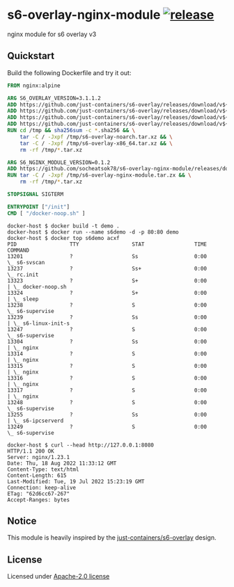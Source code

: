 # s6-overlay-nginx-module [![release](https://github.com/socheatsok78/s6-overlay-nginx-module/actions/workflows/release.yml/badge.svg)](https://github.com/socheatsok78/s6-overlay-nginx-module/actions/workflows/release.yml)
nginx module for s6 overlay v3



## Quickstart

Build the following Dockerfile and try it out:

```Dockerfile
FROM nginx:alpine

ARG S6_OVERLAY_VERSION=3.1.1.2
ADD https://github.com/just-containers/s6-overlay/releases/download/v${S6_OVERLAY_VERSION}/s6-overlay-noarch.tar.xz /tmp
ADD https://github.com/just-containers/s6-overlay/releases/download/v${S6_OVERLAY_VERSION}/s6-overlay-noarch.tar.xz.sha256 /tmp
ADD https://github.com/just-containers/s6-overlay/releases/download/v${S6_OVERLAY_VERSION}/s6-overlay-x86_64.tar.xz /tmp
ADD https://github.com/just-containers/s6-overlay/releases/download/v${S6_OVERLAY_VERSION}/s6-overlay-x86_64.tar.xz.sha256 /tmp
RUN cd /tmp && sha256sum -c *.sha256 && \
    tar -C / -Jxpf /tmp/s6-overlay-noarch.tar.xz && \
    tar -C / -Jxpf /tmp/s6-overlay-x86_64.tar.xz && \
    rm -rf /tmp/*.tar.xz

ARG S6_NGINX_MODULE_VERSION=0.1.2
ADD https://github.com/socheatsok78/s6-overlay-nginx-module/releases/download/v${S6_NGINX_MODULE_VERSION}/s6-overlay-nginx-module.tar.zx /tmp
RUN tar -C / -Jxpf /tmp/s6-overlay-nginx-module.tar.zx && \
    rm -rf /tmp/*.tar.xz

STOPSIGNAL SIGTERM

ENTRYPOINT ["/init"]
CMD [ "/docker-noop.sh" ]
```
```
docker-host $ docker build -t demo .
docker-host $ docker run --name s6demo -d -p 80:80 demo
docker-host $ docker top s6demo acxf
PID                 TTY                 STAT                TIME                COMMAND
13201               ?                   Ss                  0:00                \_ s6-svscan
13237               ?                   Ss+                 0:00                \_ rc.init
13323               ?                   S+                  0:00                | \_ docker-noop.sh
13324               ?                   S+                  0:00                | \_ sleep
13238               ?                   S                   0:00                \_ s6-supervise
13239               ?                   Ss                  0:00                | \_ s6-linux-init-s
13247               ?                   S                   0:00                \_ s6-supervise
13304               ?                   Ss                  0:00                | \_ nginx
13314               ?                   S                   0:00                | \_ nginx
13315               ?                   S                   0:00                | \_ nginx
13316               ?                   S                   0:00                | \_ nginx
13317               ?                   S                   0:00                | \_ nginx
13248               ?                   S                   0:00                \_ s6-supervise
13255               ?                   Ss                  0:00                | \_ s6-ipcserverd
13249               ?                   S                   0:00                \_ s6-supervise

docker-host $ curl --head http://127.0.0.1:8080
HTTP/1.1 200 OK
Server: nginx/1.23.1
Date: Thu, 18 Aug 2022 11:33:12 GMT
Content-Type: text/html
Content-Length: 615
Last-Modified: Tue, 19 Jul 2022 15:23:19 GMT
Connection: keep-alive
ETag: "62d6cc67-267"
Accept-Ranges: bytes
```

## Notice

This module is heavily inspired by the [just-containers/s6-overlay](https://github.com/just-containers/s6-overlay) design.

## License

Licensed under [Apache-2.0 license](LICENSE)
